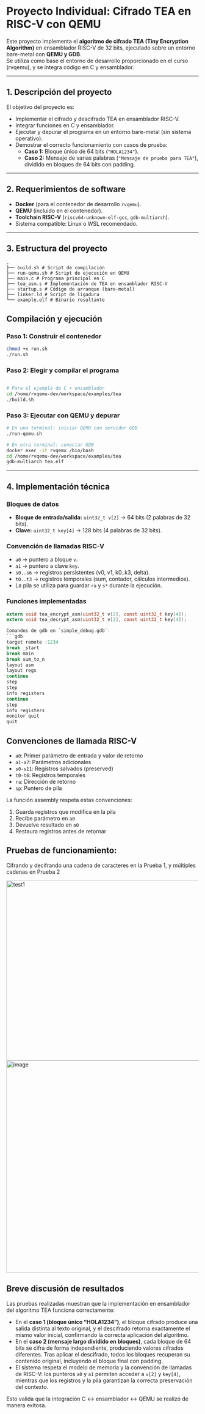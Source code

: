 # Proyecto Individual: Cifrado TEA en RISC-V con QEMU

Este proyecto implementa el **algoritmo de cifrado TEA (Tiny Encryption Algorithm)** en ensamblador RISC-V de 32 bits, ejecutado sobre un entorno bare-metal con **QEMU y GDB**.  
Se utiliza como base el entorno de desarrollo proporcionado en el curso (rvqemu), y se integra código en C y ensamblador.

---

## 1. Descripción del proyecto

El objetivo del proyecto es:
- Implementar el cifrado y descifrado TEA en ensamblador RISC-V.
- Integrar funciones en C y ensamblador.
- Ejecutar y depurar el programa en un entorno bare-metal (sin sistema operativo).
- Demostrar el correcto funcionamiento con casos de prueba:
  - **Caso 1:** Bloque único de 64 bits (`"HOLA1234"`).
  - **Caso 2:** Mensaje de varias palabras (`"Mensaje de prueba para TEA"`), dividido en bloques de 64 bits con padding.

---

## 2. Requerimientos de software

- **Docker** (para el contenedor de desarrollo `rvqemu`).
- **QEMU** (incluido en el contenedor).
- **Toolchain RISC-V** (`riscv64-unknown-elf-gcc`, `gdb-multiarch`).
- Sistema compatible: Linux o WSL recomendado.

---

## 3. Estructura del proyecto


```
.
├── build.sh # Script de compilación
├── run-qemu.sh # Script de ejecución en QEMU
├── main.c # Programa principal en C
├── tea_asm.s # Implementación de TEA en ensamblador RISC-V
├── startup.s # Código de arranque (bare-metal)
├── linker.ld # Script de ligadura
└── example.elf # Binario resultante
```

## Compilación y ejecución

### Paso 1: Construir el contenedor
```bash
chmod +x run.sh
./run.sh
```

### Paso 2: Elegir y compilar el programa
```bash

# Para el ejemplo de C + ensamblador
cd /home/rvqemu-dev/workspace/examples/tea
./build.sh
```

### Paso 3: Ejecutar con QEMU y depurar
```bash
# En una terminal: iniciar QEMU con servidor GDB
./run-qemu.sh

# En otra terminal: conectar GDB
docker exec -it rvqemu /bin/bash
cd /home/rvqemu-dev/workspace/examples/tea
gdb-multiarch tea.elf
```


---

## 4. Implementación técnica

### Bloques de datos
- **Bloque de entrada/salida:** `uint32_t v[2]` → 64 bits (2 palabras de 32 bits).
- **Clave:** `uint32_t key[4]` → 128 bits (4 palabras de 32 bits).

### Convención de llamadas RISC-V
- `a0` → puntero a bloque `v`.
- `a1` → puntero a clave `key`.
- `s0..s6` → registros persistentes (v0, v1, k0..k3, delta).
- `t0..t3` → registros temporales (sum, contador, cálculos intermedios).
- La pila se utiliza para guardar `ra` y `s*` durante la ejecución.

### Funciones implementadas
```c
extern void tea_encrypt_asm(uint32_t v[2], const uint32_t key[4]);
extern void tea_decrypt_asm(uint32_t v[2], const uint32_t key[4]);

Comandos de gdb en `simple_debug.gdb`:
```gdb
target remote :1234
break _start
break main
break sum_to_n
layout asm
layout regs
continue
step
step
info registers
continue
step
info registers
monitor quit
quit
```

## Convenciones de llamada RISC-V

- `a0`: Primer parámetro de entrada y valor de retorno
- `a1-a7`: Parámetros adicionales
- `s0-s11`: Registros salvados (preserved)
- `t0-t6`: Registros temporales
- `ra`: Dirección de retorno
- `sp`: Puntero de pila

La función assembly respeta estas convenciones:
1. Guarda registros que modifica en la pila
2. Recibe parámetro en `a0`
3. Devuelve resultado en `a0`
4. Restaura registros antes de retornar


## Pruebas de funcionamiento:

Cifrando y decifrando una cadena de caracteres en la Prueba 1, y múltiples cadenas en Prueba 2

<img width="1458" height="471" alt="test1" src="https://github.com/user-attachments/assets/1e21807b-ce7b-4922-8d69-dd6f6cde020c" />

<img width="1453" height="555" alt="image" src="https://github.com/user-attachments/assets/4d3fa279-51bc-433d-a2a0-26c6cc0f0452" />



##  Breve discusión de resultados

Las pruebas realizadas muestran que la implementación en ensamblador del algoritmo TEA funciona correctamente:

- En el **caso 1 (bloque único “HOLA1234”)**, el bloque cifrado produce una salida distinta al texto original, y el descifrado retorna exactamente el mismo valor inicial, confirmando la correcta aplicación del algoritmo.  
- En el **caso 2 (mensaje largo dividido en bloques)**, cada bloque de 64 bits se cifra de forma independiente, produciendo valores cifrados diferentes. Tras aplicar el descifrado, todos los bloques recuperan su contenido original, incluyendo el bloque final con padding.  
- El sistema respeta el modelo de memoria y la convención de llamadas de RISC-V: los punteros `a0` y `a1` permiten acceder a `v[2]` y `key[4]`, mientras que los registros y la pila garantizan la correcta preservación del contexto.  

Esto valida que la integración C ↔ ensamblador ↔ QEMU se realizó de manera exitosa.

